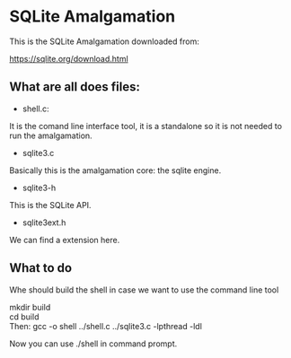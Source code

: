 # SQLite Amalgamation

This is the SQLite Amalgamation downloaded from:

https://sqlite.org/download.html

## What are all does files:

- shell.c:

It is the comand line interface tool, it is a standalone so it is not
needed to run the amalgamation.

- sqlite3.c

Basically this is the amalgamation core: the sqlite engine.

- sqlite3-h

This is the SQLite API.

- sqlite3ext.h

We can find a extension here.

## What to do

Whe should build the shell in case we want to use the command line tool

mkdir build\
cd build\
Then:
gcc -o shell  ../shell.c ../sqlite3.c -lpthread -ldl

Now you can use ./shell in command prompt.
